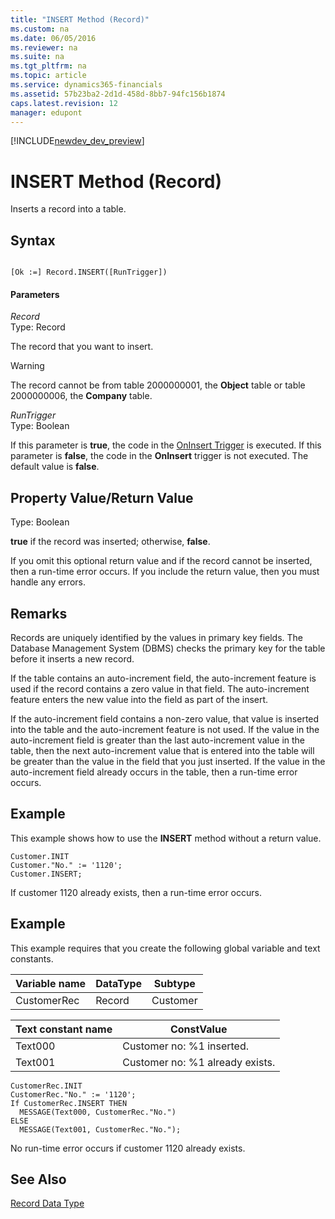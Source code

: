 ```yaml
---
title: "INSERT Method (Record)"
ms.custom: na
ms.date: 06/05/2016
ms.reviewer: na
ms.suite: na
ms.tgt_pltfrm: na
ms.topic: article
ms.service: dynamics365-financials
ms.assetid: 57b23ba2-2d1d-458d-8bb7-94fc156b1874
caps.latest.revision: 12
manager: edupont
---
```


[!INCLUDE[newdev_dev_preview](../includes/newdev_dev_preview.md)]

# INSERT Method (Record)
Inserts a record into a table.  
  
## Syntax  
  
```  
  
[Ok :=] Record.INSERT([RunTrigger])  
```  
  
#### Parameters  
 *Record*  
 Type: Record  
  
 The record that you want to insert.  
  
> [!WARNING]  
>  The record cannot be from table 2000000001, the **Object** table or table 2000000006, the **Company** table.  
  
 *RunTrigger*  
 Type: Boolean  
  
 If this parameter is **true**, the code in the [OnInsert Trigger](../triggers/devenv-OnInsert-Trigger.md) is executed. If this parameter is **false**, the code in the **OnInsert** trigger is not executed. The default value is **false**.  
  
## Property Value/Return Value  
 Type: Boolean  
  
 **true** if the record was inserted; otherwise, **false**.  
  
 If you omit this optional return value and if the record cannot be inserted, then a run-time error occurs. If you include the return value, then you must handle any errors.  
  
## Remarks  
 Records are uniquely identified by the values in primary key fields. The Database Management System \(DBMS\) checks the primary key for the table before it inserts a new record.  
  
 If the table contains an auto-increment field, the auto-increment feature is used if the record contains a zero value in that field. The auto-increment feature enters the new value into the field as part of the insert.  
  
 If the auto-increment field contains a non-zero value, that value is inserted into the table and the auto-increment feature is not used. If the value in the auto-increment field is greater than the last auto-increment value in the table, then the next auto-increment value that is entered into the table will be greater than the value in the field that you just inserted. If the value in the auto-increment field already occurs in the table, then a run-time error occurs.  
  
## Example  
 This example shows how to use the **INSERT** method without a return value.  
  
```  
Customer.INIT  
Customer."No." := '1120';  
Customer.INSERT;  
```  
  
 If customer 1120 already exists, then a run-time error occurs.  
  
## Example  
 This example requires that you create the following global variable and text constants.  
  
|Variable name|DataType|Subtype|  
|-------------------|--------------|-------------|  
|CustomerRec|Record|Customer|  
  
|Text constant name|ConstValue|  
|------------------------|----------------|  
|Text000|Customer no: %1 inserted.|  
|Text001|Customer no: %1 already exists.|  
  
```  
CustomerRec.INIT  
CustomerRec."No." := '1120';  
If CustomerRec.INSERT THEN  
  MESSAGE(Text000, CustomerRec."No.")  
ELSE  
  MESSAGE(Text001, CustomerRec."No.");  
```  
  
 No run-time error occurs if customer 1120 already exists.  
  
## See Also  
 [Record Data Type](../datatypes/devenv-Record-Data-Type.md)